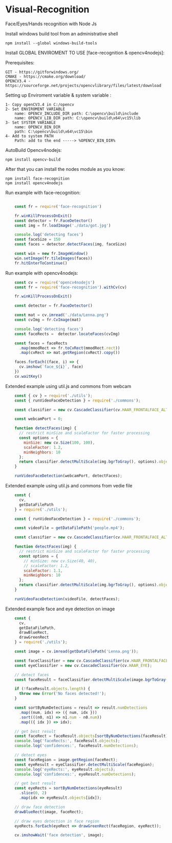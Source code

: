 # Visual-Recognition
Face/Eyes/Hands recognition with Node Js


Install windows build tool from an administrative shell

    npm install --global windows-build-tools
         
Install GLOBAL ENVIROMENT TO USE [face-recognition & opencv4nodejs]:

Prerequisites:
    
    GIT - https://gitforwindows.org/
    CMAKE - https://cmake.org/download/
    OPENCV3.4 - https://sourceforge.net/projects/opencvlibrary/files/latest/download
    
Setting up Enviroment variable & system variable :

    1- Copy openCV3.4 in C:/opencv
    2- Set ENVIROMENT VARIABLE   
        name: OPENCV_INCLUDE_DIR path: C:\opencv\build\include
        name: OPENCV_LIB_DIR path: C:\opencv\build\x64\vc15\lib
    3- Set SYSTEM VARIABLE
        name: OPENCV_BIN_DIR
        path: C:\opencv\build\x64\vc15\bin
    4- Add to system PATH
        Path: add to the end -----> %OPENCV_BIN_DIR%
        
AutoBuild Opencv4nodejs:

    npm install opencv-build            
        
After that you can install the nodes module as you know:

    npm install face-recognition
    npm install opencv4nodejs

Run example with face-recognition:

```js

    const fr = require('face-recognition')

    fr.winKillProcessOnExit()
    const detector = fr.FaceDetector()
    const img = fr.loadImage('./data/got.jpg')

    console.log('detecting faces')
    const faceSize = 150
    const faces = detector.detectFaces(img, faceSize)

    const win = new fr.ImageWindow()
    win.setImage(fr.tileImages(faces))
    fr.hitEnterToContinue()
```    
Run example with opencv4nodejs:

```js
    const cv = require('opencv4nodejs')
    const fr = require('face-recognition').withCv(cv)

    fr.winKillProcessOnExit()

    const detector = fr.FaceDetector()

    const mat = cv.imread('./data/Lenna.png')
    const cvImg = fr.CvImage(mat)

    console.log('detecting faces')
    const faceRects =  detector.locateFaces(cvImg)

    const faces = faceRects
      .map(mmodRect => fr.toCvRect(mmodRect.rect))
      .map(cvRect => mat.getRegion(cvRect).copy())

    faces.forEach((face, i) => {
      cv.imshow(`face_${i}`, face)
    })
    cv.waitKey()
```

Extended example using util.js and commons from webcam

```js
    const { cv } = require('./utils');
    const { runVideoFaceDetection } = require('./commons');

    const classifier = new cv.CascadeClassifier(cv.HAAR_FRONTALFACE_ALT2);

    const webcamPort = 0;

    function detectFaces(img) {
      // restrict minSize and scaleFactor for faster processing
      const options = {
        minSize: new cv.Size(100, 100),
        scaleFactor: 1.2,
        minNeighbors: 10
      };
      return classifier.detectMultiScale(img.bgrToGray(), options).objects;
    }

    runVideoFaceDetection(webcamPort, detectFaces);
```
Extended example using util.js and commons from vedie file

```js
    const {
      cv,
      getDataFilePath
    } = require('./utils');

    const { runVideoFaceDetection } = require('./commons');

    const videoFile = getDataFilePath('people.mp4');

    const classifier = new cv.CascadeClassifier(cv.HAAR_FRONTALFACE_ALT2);

    function detectFaces(img) {
      // restrict minSize and scaleFactor for faster processing
      const options = {
        // minSize: new cv.Size(40, 40),
        // scaleFactor: 1.2,
        scaleFactor: 1.1,
        minNeighbors: 10
      };
      return classifier.detectMultiScale(img.bgrToGray(), options).objects;
    }

    runVideoFaceDetection(videoFile, detectFaces);
```
Extended example face and eye detection on image

```js
    const {
      cv,
      getDataFilePath,
      drawBlueRect,
      drawGreenRect
    } = require('./utils');

    const image = cv.imread(getDataFilePath('Lenna.png'));

    const faceClassifier = new cv.CascadeClassifier(cv.HAAR_FRONTALFACE_DEFAULT);
    const eyeClassifier = new cv.CascadeClassifier(cv.HAAR_EYE);

    // detect faces
    const faceResult = faceClassifier.detectMultiScale(image.bgrToGray());

    if (!faceResult.objects.length) {
      throw new Error('No faces detected!');
    }

    const sortByNumDetections = result => result.numDetections
      .map((num, idx) => ({ num, idx }))
      .sort(((n0, n1) => n1.num - n0.num))
      .map(({ idx }) => idx);

    // get best result
    const faceRect = faceResult.objects[sortByNumDetections(faceResult)[0]];
    console.log('faceRects:', faceResult.objects);
    console.log('confidences:', faceResult.numDetections);

    // detect eyes
    const faceRegion = image.getRegion(faceRect);
    const eyeResult = eyeClassifier.detectMultiScale(faceRegion);
    console.log('eyeRects:', eyeResult.objects);
    console.log('confidences:', eyeResult.numDetections);

    // get best result
    const eyeRects = sortByNumDetections(eyeResult)
      .slice(0, 2)
      .map(idx => eyeResult.objects[idx]);

    // draw face detection
    drawBlueRect(image, faceRect);

    // draw eyes detection in face region
    eyeRects.forEach(eyeRect => drawGreenRect(faceRegion, eyeRect));

    cv.imshowWait('face detection', image);
